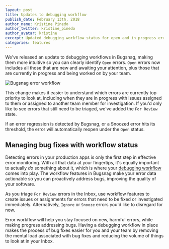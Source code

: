 ```yaml
---
layout: post
title: Updates to debugging workflow
publish_date: February 13th, 2018
author_name: Kristine Pinedo
author_twitter: kristine_pinedo
author_avatar: kristine
excerpt: Updated debugging workflow status for open and in progress errors. Track errors from introduced to fixed using Bugsnag's built-in workflow that helps you stay up to date on progress fixing bugs.
categories: features
---
```


We've released an update to debugging workflows in Bugsnag, making them more intuitive so you can clearly identify `Open` errors. `Open` errors now includes all those that are new and awaiting your attention, plus those that are currently in progress and being worked on by your team.

![Bugsnag error workflow](/img/posts/error-status-sidebar.png)

This change makes it easier to understand which errors are currently top priority to look at, including when they are in progress with issues assigned to them or assigned to another team member for investigation. If you'd only like to see errors that still need to be triaged, we've added the `For Review` state.

If an error regression is detected by Bugsnag, or a Snoozed error hits its threshold, the error will automatically reopen under the `Open` status.

## Managing bug fixes with workflow status

Detecting errors in your production apps is only the first step in effective error monitoring. With all that data at your fingertips, it's equally important to actually *do* something about it, which is where your [debugging workflow](https://blog.bugsnag.com/debugging-workflow/) comes into play. The workflow features in Bugsnag make your error data actionable so you can proactively address bugs, improving the quality of your software.  

As you triage `For Review` errors in the Inbox, use workflow features to create issues or assignments for errors that need to be fixed or investigated immediately. Alternatively, `Ignore` or `Snooze` errors you'd like to disregard for now.

Error workflow will help you stay focused on new, harmful errors, while making progress addressing bugs. Having a debugging workflow in place makes the process of bug fixes easier for you and your team by removing the mental load associated with bug fixes and reducing the volume of things to look at in your Inbox.
